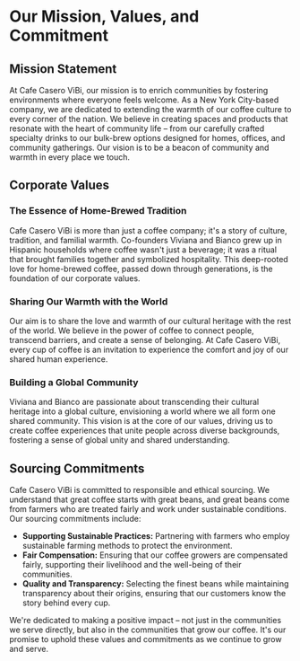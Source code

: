 # Our Mission, Values, and Commitment

## Mission Statement
At Cafe Casero ViBi, our mission is to enrich communities by fostering environments where everyone feels welcome. As a New York City-based company, we are dedicated to extending the warmth of our coffee culture to every corner of the nation. We believe in creating spaces and products that resonate with the heart of community life – from our carefully crafted specialty drinks to our bulk-brew options designed for homes, offices, and community gatherings. Our vision is to be a beacon of community and warmth in every place we touch.

## Corporate Values

### The Essence of Home-Brewed Tradition
Cafe Casero ViBi is more than just a coffee company; it's a story of culture, tradition, and familial warmth. Co-founders Viviana and Bianco grew up in Hispanic households where coffee wasn't just a beverage; it was a ritual that brought families together and symbolized hospitality. This deep-rooted love for home-brewed coffee, passed down through generations, is the foundation of our corporate values. 

### Sharing Our Warmth with the World
Our aim is to share the love and warmth of our cultural heritage with the rest of the world. We believe in the power of coffee to connect people, transcend barriers, and create a sense of belonging. At Cafe Casero ViBi, every cup of coffee is an invitation to experience the comfort and joy of our shared human experience.

### Building a Global Community
Viviana and Bianco are passionate about transcending their cultural heritage into a global culture, envisioning a world where we all form one shared community. This vision is at the core of our values, driving us to create coffee experiences that unite people across diverse backgrounds, fostering a sense of global unity and shared understanding.

## Sourcing Commitments
Cafe Casero ViBi is committed to responsible and ethical sourcing. We understand that great coffee starts with great beans, and great beans come from farmers who are treated fairly and work under sustainable conditions. Our sourcing commitments include:

- **Supporting Sustainable Practices:** Partnering with farmers who employ sustainable farming methods to protect the environment.
- **Fair Compensation:** Ensuring that our coffee growers are compensated fairly, supporting their livelihood and the well-being of their communities.
- **Quality and Transparency:** Selecting the finest beans while maintaining transparency about their origins, ensuring that our customers know the story behind every cup.

We're dedicated to making a positive impact – not just in the communities we serve directly, but also in the communities that grow our coffee. It's our promise to uphold these values and commitments as we continue to grow and serve.

